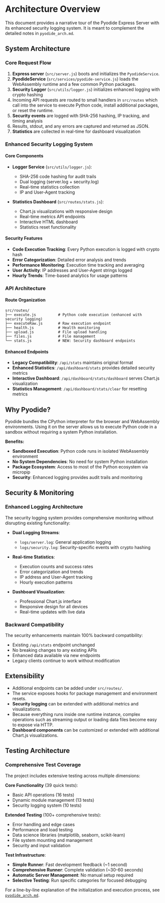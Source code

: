 # Architecture Overview

This document provides a narrative tour of the Pyodide Express Server with its enhanced security logging system.
It is meant to complement the detailed notes in `pyodide_arch.md`.

## System Architecture

### Core Request Flow
1. **Express server** (`src/server.js`) boots and initializes the `PyodideService`.
2. **PyodideService** (`src/services/pyodide-service.js`) loads the WebAssembly
   runtime and a few common Python packages.
3. **Security Logger** (`src/utils/logger.js`) initializes enhanced logging with crypto hashing
4. Incoming API requests are routed to small handlers in `src/routes` which call
   into the service to execute Python code, install additional packages, or
   reset the runtime.
5. **Security events** are logged with SHA-256 hashing, IP tracking, and timing analysis
6. Results, stdout, and any errors are captured and returned as JSON.
7. **Statistics** are collected in real-time for dashboard visualization

### Enhanced Security Logging System

#### Core Components
- **Logger Service** (`src/utils/logger.js`):
  - SHA-256 code hashing for audit trails
  - Dual logging (server.log + security.log)
  - Real-time statistics collection
  - IP and User-Agent tracking

- **Statistics Dashboard** (`src/routes/stats.js`):
  - Chart.js visualizations with responsive design
  - Real-time metrics API endpoints
  - Interactive HTML dashboard
  - Statistics reset functionality

#### Security Features
- **Code Execution Tracking**: Every Python execution is logged with crypto hash
- **Error Categorization**: Detailed error analysis and trends
- **Performance Monitoring**: Execution time tracking and averaging
- **User Activity**: IP addresses and User-Agent strings logged
- **Hourly Trends**: Time-based analytics for usage patterns

### API Architecture

#### Route Organization
```
src/routes/
├── execute.js          # Python code execution (enhanced with security logging)
├── executeRaw.js       # Raw execution endpoint
├── health.js           # Health monitoring
├── upload.js           # File upload handling
├── files.js            # File management
└── stats.js            # NEW: Security dashboard endpoints
```

#### Enhanced Endpoints
- **Legacy Compatibility**: `/api/stats` maintains original format
- **Enhanced Statistics**: `/api/dashboard/stats` provides detailed security metrics
- **Interactive Dashboard**: `/api/dashboard/stats/dashboard` serves Chart.js visualization
- **Statistics Management**: `/api/dashboard/stats/clear` for resetting metrics

## Why Pyodide?
Pyodide bundles the CPython interpreter for the browser and WebAssembly
environments. Using it on the server allows us to execute Python code in a
sandbox without requiring a system Python installation.

**Benefits:**
- **Sandboxed Execution**: Python code runs in isolated WebAssembly environment
- **No System Dependencies**: No need for system Python installation
- **Package Ecosystem**: Access to most of the Python ecosystem via micropip
- **Security**: Enhanced logging provides audit trails and monitoring

## Security & Monitoring

### Enhanced Logging Architecture
The security logging system provides comprehensive monitoring without disrupting existing functionality:

- **Dual Logging Streams**:
  - `logs/server.log`: General application logging
  - `logs/security.log`: Security-specific events with crypto hashing

- **Real-time Statistics**:
  - Execution counts and success rates
  - Error categorization and trends
  - IP address and User-Agent tracking
  - Hourly execution patterns

- **Dashboard Visualization**:
  - Professional Chart.js interface
  - Responsive design for all devices
  - Real-time updates with live data

### Backward Compatibility
The security enhancements maintain 100% backward compatibility:
- Existing `/api/stats` endpoint unchanged
- No breaking changes to any existing APIs
- Enhanced data available via new endpoints
- Legacy clients continue to work without modification

## Extensibility
- Additional endpoints can be added under `src/routes/`.
- The service exposes hooks for package management and environment resets.
- **Security logging** can be extended with additional metrics and visualizations.
- Because everything runs inside one runtime instance, complex operations such
  as streaming output or loading data files become easy to expose via HTTP.
- **Dashboard components** can be customized or extended with additional Chart.js visualizations.

## Testing Architecture

### Comprehensive Test Coverage
The project includes extensive testing across multiple dimensions:

**Core Functionality** (39 quick tests):
- Basic API operations (16 tests)
- Dynamic module management (13 tests)
- Security logging system (10 tests)

**Extended Testing** (100+ comprehensive tests):
- Error handling and edge cases
- Performance and load testing
- Data science libraries (matplotlib, seaborn, scikit-learn)
- File system mounting and management
- Security and input validation

**Test Infrastructure**:
- **Simple Runner**: Fast development feedback (~1 second)
- **Comprehensive Runner**: Complete validation (~30-60 seconds)
- **Automatic Server Management**: No manual setup required
- **Selective Testing**: Run specific categories for focused debugging

For a line-by-line explanation of the initialization and execution process, see
[`pyodide_arch.md`](../pyodide_arch.md).
